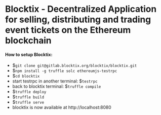 # Blocktix - Decentralized Application for selling, distributing and trading event tickets on the Ethereum blockchain

#### How to setup Blocktix:

* $`git clone git@gitlab.blocktix.org/blocktix/blocktix.git`
* $`npm install -g truffle solc ethereumjs-testrpc`
* $`cd blocktix`
* start testrpc in another terminal: $`testrpc`
* back to blocktix terminal: $`truffle compile`
* $`truffle deploy`
* $`truffle build`
* $`truffle serve`
* blocktix is now available at http://localhost:8080
